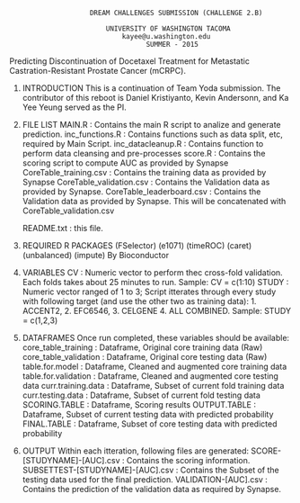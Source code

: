                    	DREAM CHALLENGES SUBMISSION (CHALLENGE 2.B)

                      		UNIVERSITY OF WASHINGTON TACOMA
                                kayee@u.washington.edu
                                      SUMMER - 2015

Predicting Discontinuation of Docetaxel Treatment for Metastatic 
Castration-Resistant Prostate Cancer (mCRPC).


1. INTRODUCTION
	This is a continuation of Team Yoda submission. The contributor of this reboot is Daniel Kristiyanto, Kevin Andersonn, and Ka Yee Yeung served as the PI.
  

2. FILE LIST
	MAIN.R 				: Contains the main R script to analize and generate prediction.
	inc_functions.R 	: Contains functions such as data split, etc, required by Main Script.
	inc_datacleanup.R	: Contains function to perform data cleansing and pre-processes
	score.R				: Contains the scoring script to compute AUC as provided by Synapse
	CoreTable_training.csv 		: Contains the training data as provided by Synapse
	CoreTable_validation.csv	: Contains the Validation data as provided by Synapse.
	CoreTable_leaderboard.csv	: Contains the Validation data as provided by Synapse. This will be concatenated with CoreTable_validation.csv

	README.txt 			: this file.

3. REQUIRED R PACKAGES
	(FSelector) 
	(e1071)
	(timeROC)
	(caret)
	(unbalanced)
	(impute) By Bioconductor

4. VARIABLES
	CV 				: Numeric vector to perform thec cross-fold validation. Each folds takes about 25 minutes to run.  Sample: CV = 	c(1:10) 
	STUDY 			: Numeric vector ranged of 1 to 3; Script itterates through every study with following target (and use the other two as training data): 1. ACCENT2, 2. EFC6546, 3. CELGENE 4. ALL COMBINED. Sample: STUDY = c(1,2,3)

5. DATAFRAMES
Once run completed, these variables should be available:
	core_table_training     : Dataframe, Original core training data (Raw)
	core_table_validation	: Dataframe, Original core testing data (Raw)
	table.for.model      	: Dataframe, Cleaned and augmented core training data
	table.for.validation    : Dataframe, Cleaned and augmented core testing data
	curr.training.data    	: Dataframe, Subset of current fold training data
	curr.testing.data   	: Dataframe, Subset of current fold testing data
	SCORING.TABLE        	: Dataframe, Scoring results
	OUTPUT.TABLE          	: Dataframe, Subset of current testing data with predicted probability
	FINAL.TABLE           	: Dataframe, Subset of core testing data with predicted probability 

6. OUTPUT
Within each itteration, following files are generated:
SCORE-[STUDYNAME]-[AUC].csv			: Contains the scoring information.
SUBSETTEST-[STUDYNAME]-[AUC].csv	: Contains the Subset of the testing data used for the final prediction.
VALIDATION-[AUC].csv				: Contains the prediction of the validation data as required by Synapse.


